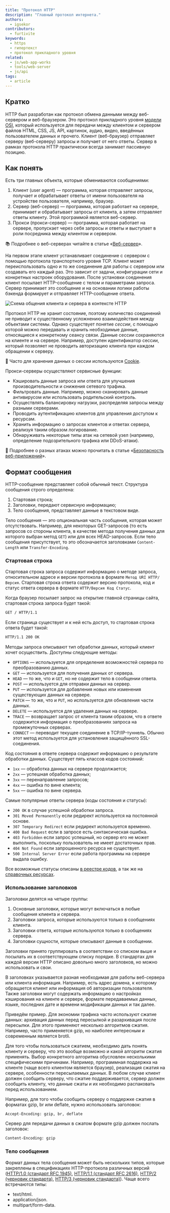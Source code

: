 ```yaml
---
title: "Протокол HTTP"
description: "Главный протокол интернета."
authors:
  - igsekor
contributors:
  - furtivite
keywords:
  - https
  - гипертекст
  - протокол прикладного уровня
related:
  - js/web-app-works
  - tools/web-server
  - js/api
tags:
  - article
---
```


## Кратко

HTTP был разработан как протокол обмена данными между веб-сервером и веб-браузером. Это протокол прикладного уровня [модели OSI](/tools/network-models/), который используется для передачи между клиентом и сервером файлов HTML, CSS, JS, API, картинок, аудио, видео, введённых пользователем данных и прочего. Клиент (веб-браузер) отправляет серверу (веб-серверу) запросы и получает от него ответы. Сервер в рамках протокола HTTP практически всегда занимает пассивную позицию.

## Как понять

Есть три главных объекта, которые обмениваются сообщениями:

1. Клиент (user agent) — программа, которая отправляет запросы, получает и обрабатывает ответы от имени пользователя на устройстве пользователя, например, браузер.
2. Сервер (веб-сервер) — программа, которая работает на сервере, принимает и обрабатывает запросы от клиента, а затем отправляет ответы клиенту. Этой программой является веб-сервер.
3. Прокси (прокси-сервер) — программа, которая работает на сервере, пропускает через себя запросы и ответы и выступает в роли посредника между клиентом и сервером.

<aside>

📚 Подробнее о веб-серверах читайте в статье «[Веб-сервер](/tools/web-server/)».

</aside>

На первом этапе клиент устанавливает соединение с сервером с помощью протокола транспортного уровня TCP. Клиент может переиспользовать одно и то же соединение для работы с сервером или создавать его каждый раз. Это зависит от задачи, конфигурации сети и конкретных настроек оборудования. После установки соединения клиент посылает HTTP-сообщение с телом и параметрами запроса. Сервер принимает это сообщение и на основании логики работы бэкенда формирует и отправляет HTTP-сообщение ответа.

![Схема общения клиента и сервера в контексте HTTP](images/client-server-http.png)

Протокол HTTP не хранит состояние, поэтому количество соединений не приводит к существенному усложнению взаимодействия между объектами системы. Однако существует понятие _сессии_, с помощью которой можно передавать и хранить необходимые данные, относящиеся к конкретному сеансу связи. Данные сессии сохраняются на клиенте и на сервере. Например, доступен идентификатор сессии, который позволяет не проводить авторизацию клиента при каждом обращении к серверу.

<aside>

🍪 Часто для хранения данных о сессии используются [Cookie](/js/cookie/).

</aside>

Прокси-серверы осуществляют сервисные функции:

- Кэшировать данные запроса или ответа для улучшения производительности и снижения сетевого трафика.
- Фильтровать данные. Например, можно сканировать данные антивирусом или использовать родительский контроль.
- Осуществлять балансировку нагрузки, распределяя запросы между разными серверами.
- Проводить аутентификацию клиентов для управления доступом к ресурсам.
- Хранить информацию о запросах клиентов и ответах сервера, реализуя таким образом логирование.
- Обнаруживать некоторые типы атак на сетевой узел (например, определение подозрительного трафика или DDoS-атаки).

<aside>

🍪 Подробнее о разных атаках можно прочитать в статье «[Безопасность веб-приложений](/js/web-security/)».

</aside>


## Формат сообщения

HTTP-сообщение представляет собой обычный текст. Структура сообщения строго определена:

1. Стартовая строка;
2. Заголовки, передают сервисную информацию;
3. Тело сообщения, представляет данные в текстовом виде.

Тело сообщения — это опциональная часть сообщения, которая может отсутствовать. Например, для некоторых GET-запросов (то есть запросов со стороны клиента, в качестве метода получения данных для которого выбран метод `GET`) или для всех HEAD-запросов. Если тело сообщения присутствует, то это обозначается заголовками `Content-Length` или `Transfer-Encoding`.

### Стартовая строка

Стартовая строка запроса содержит информацию о методе запроса, относительном адресе и версии протокола в формате `Метод URI HTTP/Версия`. Стартовая строка ответа содержит версию протокола, код и статус ответа сервера в формате `HTTP/Версия Код Статус`.

Когда браузер посылает запрос на открытие главной страницы сайта, стартовая строка запроса будет такой:

```bash
GET / HTTP/1.1
```

Если страница существует и к ней есть доступ, то стартовая строка ответа будет такой:

```bash
HTTP/1.1 200 OK
```

Методы запроса описывают тип обработки данных, который клиент хочет осуществить. Доступны следующие методы:

- `OPTIONS` — используется для определения возможностей сервера по преобразованию данных.
- `GET` — используется для получения данных от сервера.
- `HEAD` — то же, что и `GET`, но не содержит тело в сообщении ответа.
- `POST` — используется для отправки данных на сервер.
- `PUT` — используется для добавления новых или изменения существующих данных на сервере.
- `PATCH` — то же, что и `PUT`, но используется для обновления части данных.
- `DELETE` — используется для удаления данных на сервере.
- `TRACE` — возвращает запрос от клиента таким образом, что в ответе содержится информация о преобразованиях запроса на промежуточных серверах.
- `CONNECT` — переводит текущее соединение в TCP/IP-туннель. Обычно этот метод используется для установления защищённого SSL-соединения.

Код состояния в ответе сервера содержит информацию о результате обработки данных. Существует пять классов кодов состояний:

- `1xx` — обработка данных на сервере продолжается;
- `2xx` — успешная обработка данных;
- `3xx` — перенаправление запросов;
- `4xx` — ошибка по вине клиента;
- `5xx` — ошибка по вине сервера.

Самые популярные ответы сервера (коды состояния и статусы):

- `200 OK` в случае успешной обработки запроса.
- `301 Moved Permanently` если редирект используется на постоянной основе.
- `307 Temporary Redirect` если редирект используется временно.
- `400 Bad Request` если в запросе есть синтаксическая ошибка.
- `403 Forbidden` если запрос успешный, но сервер его не может выполнить, поскольку пользователь не имеет достаточных прав.
- `404 Not Found` если запрошенного ресурса не существует.
- `500 Internal Server Error` если работа программы на сервере выдала ошибку.

Все возможные статусы описаны [в реестре кодов](https://www.iana.org/assignments/http-status-codes/http-status-codes.xhtml), а так же на [справочных ресурсах](https://httpstatuses.com).

### Использование заголовков

Заголовки делятся на четыре группы:

1. Основные заголовки, которые могут включаться в любые сообщения клиента и сервера.
2. Заголовки запроса, которые используются только в сообщениях клиента.
3. Заголовки ответа, которые используются только в сообщениях сервера.
4. Заголовки сущности, которые описывают данные в сообщении.

Заголовки принято группировать в соответствии со списком выше и посылать их в соответствующем списку порядке. В стандартах для каждой версии HTTP описано довольно много заголовков, но можно использовать и свои.

В заголовках указывается разная необходимая для работы веб-сервера или клиента информация. Например, есть адрес домена, к которому обращается клиент или информация об авторизации пользователя. Также заголовки могут содержать информацию о настройках кэширования на клиенте и сервере, формате передаваемых данных, языке, последних дате и времени модификации данных и так далее.

Приведём пример. Для экономии трафика часто используют сжатие данных: архивация данных перед пересылкой и разархивация после пересылки. Для этого применяют несколько алгоритмов сжатия. Например, часто применяется gzip, но наиболее интересным и современным является brotli.

Для того чтобы пользоваться сжатием, необходимо дать понять клиенту и серверу, что это вообще возможно и какой алгоритм сжатия применять. Выбор конкретного алгоритма обусловлен несколькими специфическими причинами. Например, программная поддержка на клиенте (чаще всего клиентом является браузер), реализация сжатия на сервере, особенности пересылаемых данных. В любом случае клиент должен сообщить серверу, что сжатие поддерживается, сервер должен сообщить клиенту, что данные сжаты и их необходимо распаковать перед использованием.

Например, для того чтобы сообщить серверу о поддержке сжатия в форматах gzip, br или deflate, нужно использовать заголовок:

```bash
Accept-Encoding: gzip, br, deflate
```

Сервер для передачи данных в сжатом формате gzip должен послать заголовок:

```bash
Content-Encoding: gzip
```

### Тело сообщения

Формат данных тела сообщения может быть нескольких типов, которые закреплены в спецификациях HTTP-протокола различных версий ([HTTP/1.0 (стандарт RFC 1945)](https://tools.ietf.org/html/rfc1945), [HTTP/1.1 (стандарт RFC 2616)](https://tools.ietf.org/html/rfc2616), [HTTP/2 (черновик стандарта)](https://tools.ietf.org/html/draft-ietf-httpbis-http2-17), [HTTP/3 (черновик стандарта)](https://quicwg.org/base-drafts/draft-ietf-quic-http.html)). Чаще всего встречаются типы:

- text/html.
- application/json.
- multipart/form-data.
